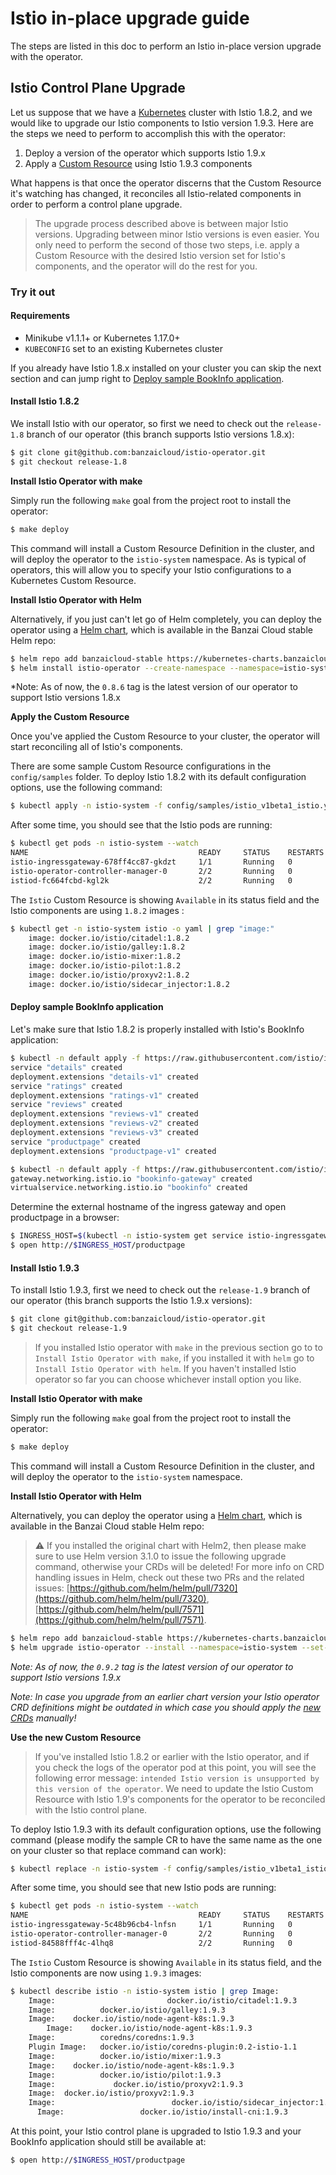 # Istio in-place upgrade guide

The steps are listed in this doc to perform an Istio in-place version upgrade with the operator.

## Istio Control Plane Upgrade

Let us suppose that we have a [Kubernetes](https://kubernetes.io/) cluster with Istio 1.8.2, and we would like to upgrade our Istio components to Istio version 1.9.3. Here are the steps we need to perform to accomplish this with the operator:

1. Deploy a version of the operator which supports Istio 1.9.x
2. Apply a [Custom Resource](https://kubernetes.io/docs/concepts/extend-kubernetes/api-extension/custom-resources/) using Istio 1.9.3 components

What happens is that once the operator discerns that the Custom Resource it's watching has changed, it reconciles all Istio-related components in order to perform a control plane upgrade.

> The upgrade process described above is between major Istio versions. Upgrading between minor Istio versions is even easier. You only need to perform the second of those two steps, i.e. apply a Custom Resource with the desired Istio version set for Istio's components, and the operator will do the rest for you.

### Try it out

#### Requirements

- Minikube v1.1.1+ or Kubernetes 1.17.0+
- `KUBECONFIG` set to an existing Kubernetes cluster

If you already have Istio 1.8.x installed on your cluster you can skip the next section and can jump right to [Deploy sample BookInfo application](#deploy-sample-bookinfo-application).

#### Install Istio 1.8.2

We install Istio with our operator, so first we need to check out the `release-1.8` branch of our operator (this branch supports Istio versions 1.8.x):

```bash
$ git clone git@github.com:banzaicloud/istio-operator.git
$ git checkout release-1.8
```

**Install Istio Operator with make**

Simply run the following `make` goal from the project root to install the operator:

```bash
$ make deploy
```

This command will install a Custom Resource Definition in the cluster, and will deploy the operator to the `istio-system` namespace.
As is typical of operators, this will allow you to specify your Istio configurations to a Kubernetes Custom Resource.

**Install Istio Operator with Helm**

Alternatively, if you just can't let go of Helm completely, you can deploy the operator using a [Helm chart](https://github.com/banzaicloud/banzai-charts/tree/master/istio-operator), which is available in the Banzai Cloud stable Helm repo:

```bash
$ helm repo add banzaicloud-stable https://kubernetes-charts.banzaicloud.com
$ helm install istio-operator --create-namespace --namespace=istio-system --set-string operator.image.tag=0.8.6 --set-string istioVersion=1.8 banzaicloud-stable/istio-operator
```

*Note: As of now, the `0.8.6` tag is the latest version of our operator to support Istio versions 1.8.x

**Apply the Custom Resource**

Once you've applied the Custom Resource to your cluster, the operator will start reconciling all of Istio's components.

There are some sample Custom Resource configurations in the `config/samples` folder. To deploy Istio 1.8.2 with its default configuration options, use the following command:

```bash
$ kubectl apply -n istio-system -f config/samples/istio_v1beta1_istio.yaml
```

After some time, you should see that the Istio pods are running:

```bash
$ kubectl get pods -n istio-system --watch
NAME                                      READY     STATUS    RESTARTS   AGE
istio-ingressgateway-678ff4cc87-gkdzt     1/1       Running   0          1m
istio-operator-controller-manager-0       2/2       Running   0          9m
istiod-fc664fcbd-kgl2k                    2/2       Running   0          1m
```

The `Istio` Custom Resource is showing `Available` in its status field and the Istio components are using `1.8.2` images :

```bash
$ kubectl get -n istio-system istio -o yaml | grep "image:"
    image: docker.io/istio/citadel:1.8.2
    image: docker.io/istio/galley:1.8.2
    image: docker.io/istio-mixer:1.8.2
    image: docker.io/istio-pilot:1.8.2
    image: docker.io/istio/proxyv2:1.8.2
    image: docker.io/istio/sidecar_injector:1.8.2
```

#### Deploy sample BookInfo application

Let's make sure that Istio 1.8.2 is properly installed with Istio's BookInfo application:

```bash
$ kubectl -n default apply -f https://raw.githubusercontent.com/istio/istio/1.8.2/samples/bookinfo/platform/kube/bookinfo.yaml
service "details" created
deployment.extensions "details-v1" created
service "ratings" created
deployment.extensions "ratings-v1" created
service "reviews" created
deployment.extensions "reviews-v1" created
deployment.extensions "reviews-v2" created
deployment.extensions "reviews-v3" created
service "productpage" created
deployment.extensions "productpage-v1" created

$ kubectl -n default apply -f https://raw.githubusercontent.com/istio/istio/1.8.2/samples/bookinfo/networking/bookinfo-gateway.yaml
gateway.networking.istio.io "bookinfo-gateway" created
virtualservice.networking.istio.io "bookinfo" created
```

Determine the external hostname of the ingress gateway and open productpage in a browser:

```bash
$ INGRESS_HOST=$(kubectl -n istio-system get service istio-ingressgateway -o jsonpath='{.status.loadBalancer.ingress[0].ip}')
$ open http://$INGRESS_HOST/productpage
```

#### Install Istio 1.9.3

To install Istio 1.9.3, first we need to check out the `release-1.9` branch of our operator (this branch supports the Istio 1.9.x versions):

```bash
$ git clone git@github.com:banzaicloud/istio-operator.git
$ git checkout release-1.9
```

> If you installed Istio operator with `make` in the previous section go to to `Install Istio Operator with make`, if you installed it with `helm` go to `Install Istio Operator with helm`. If you haven't installed Istio operator so far you can choose whichever install option you like.

**Install Istio Operator with make**

Simply run the following `make` goal from the project root to install the operator:

```bash
$ make deploy
```

This command will install a Custom Resource Definition in the cluster, and will deploy the operator to the `istio-system` namespace.

**Install Istio Operator with Helm**

Alternatively, you can deploy the operator using a [Helm chart](https://github.com/banzaicloud/banzai-charts/tree/master/istio-operator), which is available in the Banzai Cloud stable Helm repo:

> :warning: If you installed the original chart with Helm2, then please make sure to use Helm version 3.1.0 to issue the following upgrade command, otherwise your CRDs will be deleted!
> For more info on CRD handling issues in Helm, check out these two PRs and the related issues: [https://github.com/helm/helm/pull/7320](https://github.com/helm/helm/pull/7320), [https://github.com/helm/helm/pull/7571](https://github.com/helm/helm/pull/7571).

```bash
$ helm repo add banzaicloud-stable https://kubernetes-charts.banzaicloud.com
$ helm upgrade istio-operator --install --namespace=istio-system --set-string operator.image.tag=0.9.2 --set-string istioVersion=1.9.3 banzaicloud-stable/istio-operator
```

*Note: As of now, the `0.9.2` tag is the latest version of our operator to support Istio versions 1.9.x*

*Note: In case you upgrade from an earlier chart version your Istio operator CRD definitions might be outdated in which case you should apply the [new CRDs](../../deploy/charts/istio-operator/crds) manually!*

**Use the new Custom Resource**

> If you've installed Istio 1.8.2 or earlier with the Istio operator, and if you check the logs of the operator pod at this point, you will see the following error message: `intended Istio version is unsupported by this version of the operator`. We need to update the Istio Custom Resource with Istio 1.9's components for the operator to be reconciled with the Istio control plane.

To deploy Istio 1.9.3 with its default configuration options, use the following command (please modify the sample CR to have the same name as the one on your cluster so that replace command can work):

```bash
$ kubectl replace -n istio-system -f config/samples/istio_v1beta1_istio.yaml
```

After some time, you should see that new Istio pods are running:

```bash
$ kubectl get pods -n istio-system --watch
NAME                                      READY     STATUS    RESTARTS   AGE
istio-ingressgateway-5c48b96cb4-lnfsn     1/1       Running   0          7m
istio-operator-controller-manager-0       2/2       Running   0          16m
istiod-84588fff4c-4lhq8                   2/2       Running   0          7m
```

The `Istio` Custom Resource is showing `Available` in its status field, and the Istio components are now using `1.9.3` images:

```bash
$ kubectl describe istio -n istio-system istio | grep Image:
    Image:                         docker.io/istio/citadel:1.9.3
    Image:          docker.io/istio/galley:1.9.3
    Image:    docker.io/istio/node-agent-k8s:1.9.3
        Image:    docker.io/istio/node-agent-k8s:1.9.3
    Image:          coredns/coredns:1.9.3
    Plugin Image:   docker.io/istio/coredns-plugin:0.2-istio-1.1
    Image:          docker.io/istio/mixer:1.9.3
    Image:    docker.io/istio/node-agent-k8s:1.9.3
    Image:          docker.io/istio/pilot:1.9.3
    Image:             docker.io/istio/proxyv2:1.9.3
    Image:  docker.io/istio/proxyv2:1.9.3
    Image:                          docker.io/istio/sidecar_injector:1.9.3
      Image:                 docker.io/istio/install-cni:1.9.3
```

At this point, your Istio control plane is upgraded to Istio 1.9.3 and your BookInfo application should still be available at:
```bash
$ open http://$INGRESS_HOST/productpage
```
